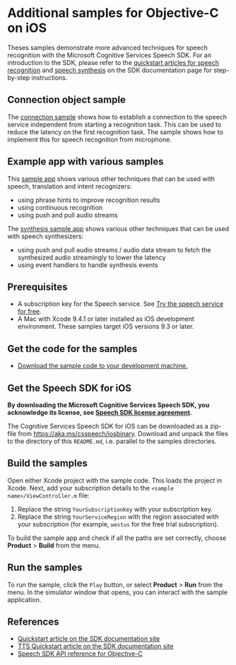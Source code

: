 # Additional samples for Objective-C on iOS

Theses samples demonstrate more advanced techniques for speech recognition with the Microsoft Cognitive Services Speech SDK.
For an introduction to the SDK, please refer to the [quickstart articles for speech recognition](https://docs.microsoft.com/azure/cognitive-services/speech-service/quickstart-objectivec-ios) and [speech synthesis](https://docs.microsoft.com/azure/cognitive-services/speech-service/quickstart-text-to-speech-objectivec-ios) on the SDK documentation page for step-by-step instructions.

## Connection object sample

The [connection sample](./connection-sample) shows how to establish a connection to the speech service independent from starting a recognition task.
This can be used to reduce the latency on the first recognition task.
The sample shows how to implement this for speech recognition from microphone.

## Example app with various samples

This [sample app](./speech-samples) shows various other techniques that can be used with speech, translation and intent recognizers:

- using phrase hints to improve recognition results
- using continuous recognition
- using push and pull audio streams

The [synthesis sample app](./synthesis-samples) shows various other techniques that can be used with speech synthesizers:

- using push and pull audio streams / audio data stream to fetch the synthesized audio streamingly to lower the latency
- using event handlers to handle synthesis events

## Prerequisites

- A subscription key for the Speech service. See [Try the speech service for free](https://docs.microsoft.com/azure/cognitive-services/speech-service/get-started).
- A Mac with Xcode 9.4.1 or later installed as iOS development environment. These samples target iOS versions 9.3 or later.

## Get the code for the samples

- [Download the sample code to your development machine.](../../../README.md#get-the-samples)

## Get the Speech SDK for iOS

**By downloading the Microsoft Cognitive Services Speech SDK, you acknowledge its license, see [Speech SDK license agreement](https://aka.ms/csspeech/license201809).**

The Cognitive Services Speech SDK for iOS can be downloaded as a zip-file from https://aka.ms/csspeech/iosbinary. Download and unpack the files to the directory of this `README.md`, i.e. parallel to the samples directories.

## Build the samples

Open either Xcode project with the sample code.
This loads the project in Xcode.
Next, add your subscription details to the `<sample name>/ViewController.m` file:

1. Replace the string `YourSubscriptionKey` with your subscription key.
2. Replace the string `YourServiceRegion` with the region associated with your subscription (for example, `westus` for the free trial subscription).

To build the sample app and check if all the paths are set correctly, choose **Product** > **Build** from the menu.

## Run the samples

To run the sample, click the `Play` button, or select **Product** > **Run** from the menu.
In the simulator window that opens, you can interact with the sample application.

## References

- [Quickstart article on the SDK documentation site](https://docs.microsoft.com/azure/cognitive-services/speech-service/quickstart-objectivec-ios)
- [TTS Quickstart article on the SDK documentation site](https://docs.microsoft.com/azure/cognitive-services/speech-service/quickstart-text-to-speech-objectivec-ios)
- [Speech SDK API reference for Objective-C](https://aka.ms/csspeech/objectivecref)
